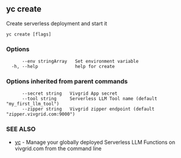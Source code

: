## yc create

Create serverless deployment and start it

```
yc create [flags]
```

### Options

```
      --env stringArray   Set environment variable
  -h, --help              help for create
```

### Options inherited from parent commands

```
      --secret string   Vivgrid App secret
      --tool string     Serverless LLM Tool name (default "my_first_llm_tool")
      --zipper string   Vivgrid zipper endpoint (default "zipper.vivgrid.com:9000")
```

### SEE ALSO

* [yc](yc.md)	 - Manage your globally deployed Serverless LLM Functions on vivgrid.com from the command line

